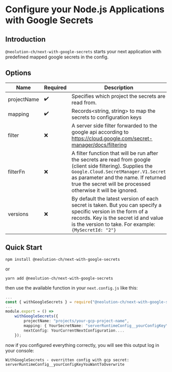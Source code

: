 # Configure your Node.js Applications with Google Secrets

## Introduction

`@neolution-ch/next-with-google-secrets` starts your next application with predefined mapped google secrets in the config.

## Options

| Name        | Required           | Description                                                                                                                                                                                                                                                   | Default                  |
| ----------- | ------------------ | ------------------------------------------------------------------------------------------------------------------------------------------------------------------------------------------------------------------------------------------------------------- | ------------------------ |
| projectName | :heavy_check_mark: | Specifies which project the secrets are read from.                                                                                                                                                                                                            | `null`                   |
| mapping     | :heavy_check_mark: | Records<string, string> to map the secrets to configuration keys                                                                                                                                                                                              | `null`                   |
| filter      | ❌                 | A server side filter forwarded to the google api according to <https://cloud.google.com/secret-manager/docs/filtering>                                                                                                                                        | `null`                   |
| filterFn    | ❌                 | A filter function that will be run after the secrets are read from google (client side filtering). Supplies the `Google.Cloud.SecretManager.V1.Secret` as parameter and the name. If returned true the secret will be processed otherwise it will be ignored. | `{secret, name} => true` |
| versions    | ❌                 | By default the latest version of each secret is taken. But you can specify a specific version in the form of a records. Key is the secret id and value is the version to take. For example: `{MySecretId: "2"}`                                               | `null`                   |

## Quick Start

```shell
npm install @neolution-ch/next-with-google-secrets
```

or

```shell
yarn add @neolution-ch/next-with-google-secrets
```

then use the available function in your `next.config.js` like this:

```typescript
...
const { withGoogleSecrets } = require("@neolution-ch/next-with-google-secrets");
...
module.export = () =>
    withGoogleSecrets({
        projectName: "projects/your-gcp-project-name",
        mapping: { YourSecretName: "serverRuntimeConfig__yourConfigKeyYouWantToOverwrite", }
        nextConfig: YourCurrentNextConfiguration....
    });
```

now if you configured everything correctly, you will see this output log in your console:

```shell
WithGoogleSecrets - overritten config with gcp secret: serverRuntimeConfig__yourConfigKeyYouWantToOverwrite
```
